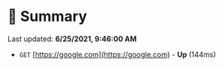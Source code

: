 # 📖 Summary
Last updated: **6/25/2021, 9:46:00 AM**

- `GET` [https://google.com](https://google.com) - **Up** (144ms)
